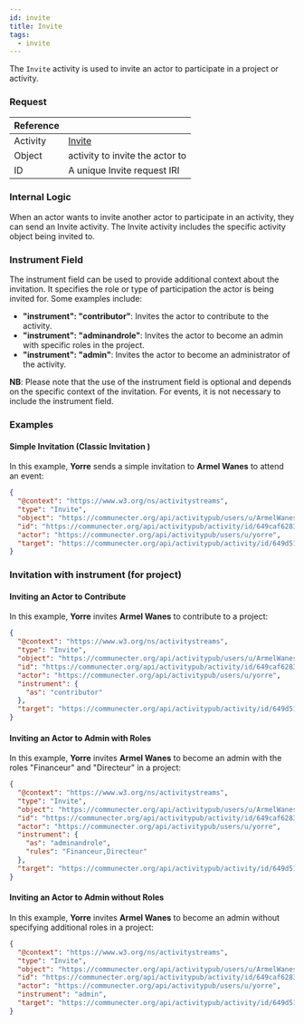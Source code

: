 ```yaml
---
id: invite
title: Invite
tags:
  - invite
---
```


The `Invite` activity is used to invite an actor to participate in a project or activity.

### Request

| Reference |                                                                 |
| --------- | --------------------------------------------------------------- |
| Activity  | [Invite](https://www.w3.org/TR/activitypub/#invite-activity-outbox) |
| Object    | activity to invite the actor to          |
| ID        | A unique Invite request IRI                                      |

### Internal Logic

When an actor wants to invite another actor to participate in an activity, they can send an Invite activity. The Invite activity includes the specific activity object being invited to.


### Instrument Field
The instrument field can be used to provide additional context about the invitation. It specifies the role or type of participation the actor is being invited for. Some examples include:

- **"instrument": "contributor"**: Invites the actor to contribute to the activity.
- **"instrument": "adminandrole"**: Invites the actor to become an admin with specific roles in the project.
- **"instrument": "admin"**: Invites the actor to become an administrator of the activity.

**NB**: Please note that the use of the instrument field is optional and depends on the specific context of the invitation. For events, it is not necessary to include the instrument field.

### Examples



#### Simple Invitation (Classic Invitation )

In this example, **Yorre** sends a simple invitation to **Armel Wanes** to attend an event:

```json
{
  "@context": "https://www.w3.org/ns/activitystreams",
  "type": "Invite",
  "object": "https://communecter.org/api/activitypub/users/u/ArmelWanes",
  "id": "https://communecter.org/api/activitypub/activity/id/649caf628366d",
  "actor": "https://communecter.org/api/activitypub/users/u/yorre",
  "target": "https://communecter.org/api/activitypub/activity/id/649d514eba30c"
}
```


### Invitation with instrument (for project)
#### Inviting an Actor to Contribute

In this example, **Yorre** invites **Armel Wanes** to contribute to a project:

```json
{
  "@context": "https://www.w3.org/ns/activitystreams",
  "type": "Invite",
  "object": "https://communecter.org/api/activitypub/users/u/ArmelWanes",
  "id": "https://communecter.org/api/activitypub/activity/id/649caf628366d",
  "actor": "https://communecter.org/api/activitypub/users/u/yorre",
  "instrument": {
    "as": "contributor"
  },
  "target": "https://communecter.org/api/activitypub/activity/id/649d514eba30c"
}

```

#### Inviting an Actor to Admin with Roles
In this example, **Yorre** invites **Armel Wanes** to become an admin with the roles "Financeur" and "Directeur" in a project:


```json
{
  "@context": "https://www.w3.org/ns/activitystreams",
  "type": "Invite",
  "object": "https://communecter.org/api/activitypub/users/u/ArmelWanes",
  "id": "https://communecter.org/api/activitypub/activity/id/649caf628366d",
  "actor": "https://communecter.org/api/activitypub/users/u/yorre",
  "instrument": {
    "as": "adminandrole",
    "rules": "Financeur,Directeur"
  },
  "target": "https://communecter.org/api/activitypub/activity/id/649d514eba30c"
}
```

####  Inviting an Actor to Admin without Roles
In this example, **Yorre** invites **Armel Wanes** to become an admin without specifying additional roles in a project:


```json
{
  "@context": "https://www.w3.org/ns/activitystreams",
  "type": "Invite",
  "object": "https://communecter.org/api/activitypub/users/u/ArmelWanes",
  "id": "https://communecter.org/api/activitypub/activity/id/649caf628366d",
  "actor": "https://communecter.org/api/activitypub/users/u/yorre",
  "instrument": "admin",
  "target": "https://communecter.org/api/activitypub/activity/id/649d514eba30c"
}
```
